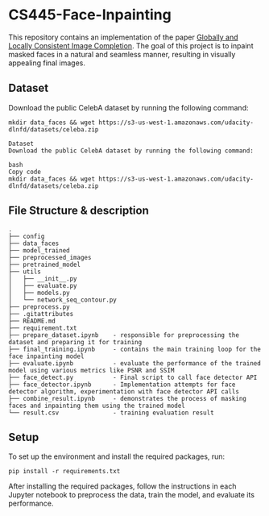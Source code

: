 # CS445-Face-Inpainting

This repository contains an implementation of the paper [Globally and Locally Consistent Image Completion](https://arxiv.org/pdf/1704.05838.pdf). The goal of this project is to inpaint masked faces in a natural and seamless manner, resulting in visually appealing final images.

## Dataset

Download the public CelebA dataset by running the following command:

```shell
mkdir data_faces && wget https://s3-us-west-1.amazonaws.com/udacity-dlnfd/datasets/celeba.zip

Dataset
Download the public CelebA dataset by running the following command:

bash
Copy code
mkdir data_faces && wget https://s3-us-west-1.amazonaws.com/udacity-dlnfd/datasets/celeba.zip
```

## File Structure & description
```
.
├── config
├── data_faces
├── model_trained
├── preprocessed_images
├── pretrained_model
├── utils
│   ├── __init__.py
│   ├── evaluate.py
│   ├── models.py
│   └── network_seq_contour.py
├── preprocess.py
├── .gitattributes
├── README.md
├── requirement.txt
├── prepare_dataset.ipynb    - responsible for preprocessing the dataset and preparing it for training
├── final_training.ipynb     - contains the main training loop for the face inpainting model
├── evaluate.ipynb           - evaluate the performance of the trained model using various metrics like PSNR and SSIM
├── face_detect.py           - Final script to call face detector API
├── face_detector.ipynb      - Implementation attempts for face detector algorithm, experimentation with face detector API calls
├── combine_result.ipynb     - demonstrates the process of masking faces and inpainting them using the trained model
└── result.csv               - training evaluation result
```

 
## Setup
To set up the environment and install the required packages, run:

```shell
pip install -r requirements.txt
```

After installing the required packages, follow the instructions in each Jupyter notebook to preprocess the data, train the model, and evaluate its performance.
